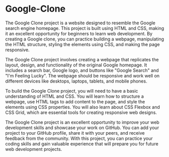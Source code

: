 # Google-Clone

The Google Clone project is a website designed to resemble the Google search engine homepage. This project is built using HTML and CSS, making it an excellent opportunity for beginners to learn web development. By creating a Google clone, you can practice building a webpage, manipulating the HTML structure, styling the elements using CSS, and making the page responsive.

The Google Clone project involves creating a webpage that replicates the layout, design, and functionality of the original Google homepage. It includes a search bar, Google logo, and buttons like "Google Search" and "I'm Feeling Lucky". The webpage should be responsive and work well on different devices like desktops, laptops, tablets, and mobile phones.

To build the Google Clone project, you will need to have a basic understanding of HTML and CSS. You will learn how to structure a webpage, use HTML tags to add content to the page, and style the elements using CSS properties. You will also learn about CSS Flexbox and CSS Grid, which are essential tools for creating responsive web designs.

The Google Clone project is an excellent opportunity to improve your web development skills and showcase your work on GitHub. You can add your project to your GitHub profile, share it with your peers, and receive feedback from the community. With this project, you can practice your coding skills and gain valuable experience that will prepare you for future web development projects.
